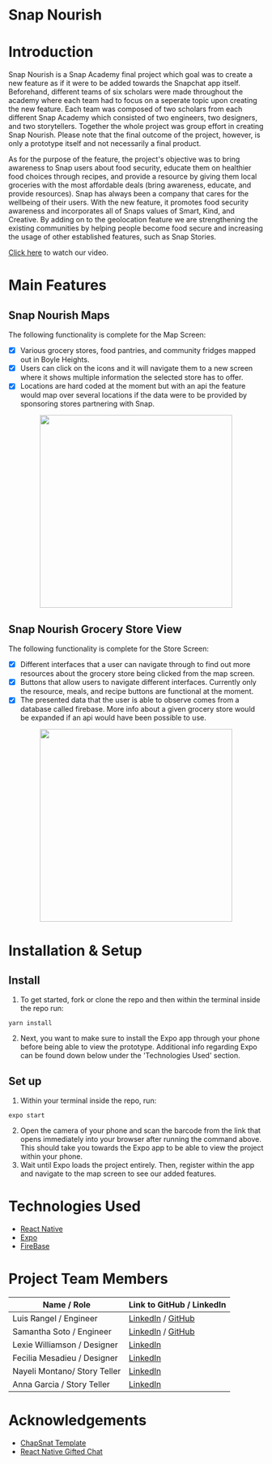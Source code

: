 # Snap Nourish

# Introduction

Snap Nourish is a Snap Academy final project which goal was to create a new feature as if it were to be added towards the Snapchat app itself. Beforehand, different teams of six scholars were made throughout the academy where each team had to focus on a seperate topic upon creating the new feature. Each team was composed of two scholars from each different Snap Academy which consisted of two engineers, two designers, and two storytellers. Together the whole project was group effort in creating Snap Nourish. Please note that the final outcome of the project, however, is only a prototype itself and not necessarily a final product.

As for the purpose of the feature, the project's objective was to bring awareness to Snap users about food security, educate them on healthier food choices through recipes, and provide a resource by giving them local groceries with the most affordable deals (bring awareness, educate, and provide resources). Snap has always been a company that cares for the wellbeing of their users. With the new feature, it promotes food security awareness and incorporates all of Snaps values of Smart, Kind, and Creative. By adding on to the geolocation feature we are strengthening the existing communities by helping people become food secure and increasing the usage of other established features, such as Snap Stories.

[Click here](https://drive.google.com/file/d/15b2CJ6q6WsKxXzptSPjXvsfQbYBOuj0x/view?usp=sharing) to watch our video.

# Main Features

## Snap Nourish Maps 

The following functionality is complete for the Map Screen:

* [x] Various grocery stores, food pantries, and community fridges mapped out in Boyle Heights.
* [x] Users can click on the icons and it will navigate them to a new screen where it shows multiple information the selected store has to offer. 
* [x] Locations are hard coded at the moment but with an api the feature would map over several locations if the data were to be provided by sponsoring stores partnering with Snap. 

<!-- <img src="https://i.imgur.com/agSvcgL.gif" width=200><br> -->
<p align="center">
  <img width="380" src="./assets/GIFsamQT.gif">
</p>


## Snap Nourish Grocery Store View 

The following functionality is complete for the Store Screen:

* [x] Different interfaces that a user can navigate through to find out more resources about the grocery store being clicked from the map screen. 
* [x] Buttons that allow users to navigate different interfaces. Currently only the resource, meals, and recipe buttons are functional at the moment.  
* [x] The presented data that the user is able to observe comes from a database called firebase. More info about a given grocery store would be expanded if an api would have been possible to use.   

<p align="center">
  <img width="380" src="./assets/GIFluisQT.gif">
</p>

# Installation & Setup

## Install

1. To get started, fork or clone the repo and then within the terminal inside the repo run:

```
yarn install
```

2. Next, you want to make sure to install the Expo app through your phone before being able to view the prototype. Additional info regarding Expo can be found down below under the 'Technologies Used' section.

## Set up

1. Within your terminal inside the repo, run:

```
expo start
```

2. Open the camera of your phone and scan the barcode from the link that opens immediately into your browser after running the command above. This should take you towards the Expo app to be able to view the project within your phone. 
3. Wait until Expo loads the project entirely. Then, register within the app and navigate to the map screen to see our added features.

# Technologies Used

- [React Native](https://reactnative.dev/docs/getting-started)
- [Expo](https://docs.expo.dev/index.html)
- [FireBase](https://firebase.google.com/docs)

# Project Team Members 

| Name / Role      | Link to GitHub / LinkedIn |
| ----------- | ----------- |
| Luis Rangel  / Engineer      | [LinkedIn](https://www.youtube.com/watch?v=dQw4w9WgXcQ) / [GitHub](https://github.com/luismr00)     |
| Samantha Soto / Engineer     | [LinkedIn](https://www.linkedin.com/in/samantha-soto-alejos/) / [GitHub](https://github.com/ssotoale)     |
| Lexie Williamson / Designer  | [LinkedIn](https://www.linkedin.com/in/lexiejwilliamson/)       |
| Fecilia Mesadieu / Designer  | [LinkedIn](https://www.linkedin.com/in/feliciamesadieu/)       |
| Nayeli Montano/ Story Teller | [LinkedIn](https://www.linkedin.com/in/nayeli-montano/)       |
| Anna Garcia / Story Teller   | [LinkedIn](https://www.linkedin.com/in/annangarcia/)       |

#  Acknowledgements

- [ChapSnat Template](https://github.com/Snap-Engineering-Academy-2021/chapsnat-sandbox)
- [React Native Gifted Chat](https://github.com/FaridSafi/react-native-gifted-chat)

